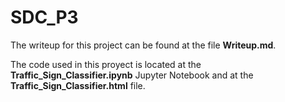 # SDC_P3

The writeup for this project can be found at the file **Writeup.md**.

The code used in this proyect is located at the **Traffic_Sign_Classifier.ipynb** Jupyter Notebook and at the  **Traffic_Sign_Classifier.html** file.
